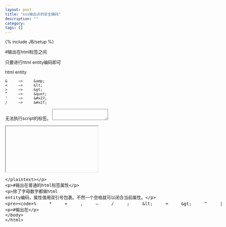 ```yaml
---
layout: post
title: "xss输出点的安全编码"
description: ""
category: 
tags: []
---
```

{% include JB/setup %}


#输出在html标签之间

只要进行html entity编码即可

html entity

	&     –>     &amp;
	<     –>     &lt;
	>     –>     &gt;
	”     –>     &quot;
	‘     –>     &#x27;
	/     –>     &#x2f;

无法执行script的标签。
	<title></title>
	<textarea></textarea>
	<xmp></xmp>
	<iframe></iframe>
	<noscript></noscript>
	<plaintext></plaintext>


#输出在普通的html标签属性

除了字母数字都做html entity编码，属性值用双引号包裹。不然一个空格就可以闭合当前属性。

	%     *     +     ,     –     /     ;     <     =     >     ^     |     `(反单引号，IE会认为它是单引号)



#输出在